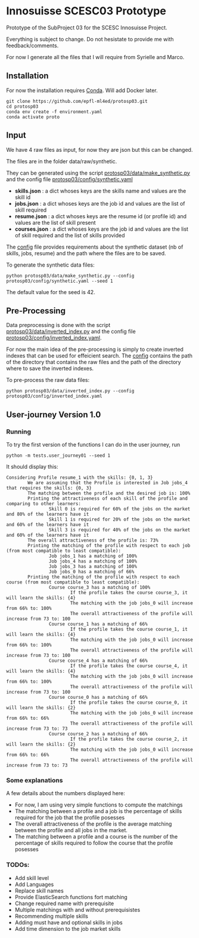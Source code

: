 # Innosuisse SCESC03 Prototype
Prototype of the SubProject 03 for the SCESC Innosuisse Project.

Everything is subject to change. Do not hesistate to provide me with feedback/comments.

For now I generate all the files that I will require from Syrielle and Marco.


## Installation

For now the installation requires [Conda](https://conda.io/projects/conda/en/latest/user-guide/install/index.html). Will add Docker later.

```shell script
git clone https://github.com/epfl-ml4ed/protosp03.git
cd protosp03
conda env create -f environment.yaml
conda activate proto
```

## Input
We have 4 raw files as input, for now they are json but this can be changed. 

The files are in the folder data/raw/synthetic. 

They can be generated using the script [protosp03/data/make_synthetic.py](protosp03/data/make_synthetic.py) and the config file [protosp03/config/synthetic.yaml](protosp03/config/synthetic.yaml)
- **skills.json** : a dict whoses keys are the skills name and values are the skill id 
- **jobs.json** : a dict whoses keys are the job id and values are the list of skill required
- **resume.json** : a dict whoses keys are the resume id (or profile id) and values are the list of skill present
- **courses.json** : a dict whoses keys are the job id and values are the list of skill required and the list of skills provided

The [config](protosp03/config/synthetic.yaml) file provides requirements about the synthetic dataset (nb of skills, jobs, resume) and the path where the files are to be saved.  

To generate the synthetic data files:  
```shell script
python protosp03/data/make_synthetic.py --config protosp03/config/synthetic.yaml --seed 1
```

The default value for the seed is 42. 

## Pre-Processing
Data preprocessing is done with the script [protosp03/data/inverted_index.py](protosp03/data/inverted_index.py) and the config file [protosp03/config/inverted_index.yaml](protosp03/config/inverted_index.yaml).

For now the main idea of the pre-processing is simply to create inverted indexes that can be used for effeicient search. The [config](protosp03/config/inverted_index.yaml) contains the path of the directory that contains the raw files and the path of the directory where to save the inverted indexes.

To pre-process the raw data files:  

```shell script
python protosp03/data/inverted_index.py --config protosp03/config/inverted_index.yaml
```

## User-journey Version 1.0

### Running
To try the first version of the functions I can do in the user journey, run 

```shell script
python -m tests.user_journey01 --seed 1
```
 It should display this:

```shell script
Considering Profile resume_1 with the skills: {0, 1, 3}
        We are assuming that the Profile is interested in Job jobs_4 that requires the skills: {0, 3}
        The matching between the profile and the desired job is: 100%
        Printing the attractiveness of each skill of the profile and comparing to other learners:
                Skill 0 is required for 60% of the jobs on the market and 80% of the learners have it
                Skill 1 is required for 20% of the jobs on the market and 60% of the learners have it
                Skill 3 is required for 40% of the jobs on the market and 60% of the learners have it
        The overall attractiveness of the profile is: 73%
        Printing the matching of the profile with respect to each job (from most compatible to least compatible):
                Job jobs_1 has a matching of 100%
                Job jobs_4 has a matching of 100%
                Job jobs_3 has a matching of 100%
                Job jobs_0 has a matching of 66%
        Printing the matching of the profile with respect to each course (from most compatible to least compatible):
                Course course_3 has a matching of 100%
                        If the profile takes the course course_3, it will learn the skills: {4}
                        The matching with the job jobs_0 will increase from 66% to: 100%
                        The overall attractiveness of the profile will increase from 73 to: 100
                Course course_1 has a matching of 66%
                        If the profile takes the course course_1, it will learn the skills: {4}
                        The matching with the job jobs_0 will increase from 66% to: 100%
                        The overall attractiveness of the profile will increase from 73 to: 100
                Course course_4 has a matching of 66%
                        If the profile takes the course course_4, it will learn the skills: {4}
                        The matching with the job jobs_0 will increase from 66% to: 100%
                        The overall attractiveness of the profile will increase from 73 to: 100
                Course course_0 has a matching of 66%
                        If the profile takes the course course_0, it will learn the skills: {2}
                        The matching with the job jobs_0 will increase from 66% to: 66%
                        The overall attractiveness of the profile will increase from 73 to: 73
                Course course_2 has a matching of 66%
                        If the profile takes the course course_2, it will learn the skills: {2}
                        The matching with the job jobs_0 will increase from 66% to: 66%
                        The overall attractiveness of the profile will increase from 73 to: 73
```

### Some explanations

A few details about the numbers displayed here:
- For now, I am using very simple functions to compute the matchings
- The matching between a profile and a job is the percentage of skills required for the job that the profile posesses
- The overall attractiveness of the profile is the average matching between the profile and all jobs in the market.
- The matching between a profile and a course is the number of the percentage of skills required to follow the course that the profile posesses 


### TODOs:
- Add skill level
- Add Languages
- Replace skill names
- Provide ElasticSearch functions fort matching
- Change required name with prerequisite 
- Multiple matchings with and without prerequisistes
- Recommending multiple skills
- Adding must have and optional skills in jobs
- Add time dimension to the job market skills 